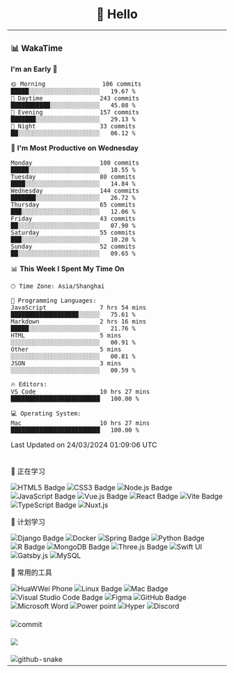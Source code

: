 <div align="center">

# 🙋 Hello

<table>

<tr><td>

### 📊 WakaTime

<!--START_SECTION:waka-->
**I'm an Early 🐤** 

```text
🌞 Morning                106 commits         █████░░░░░░░░░░░░░░░░░░░░   19.67 % 
🌆 Daytime                243 commits         ███████████░░░░░░░░░░░░░░   45.08 % 
🌃 Evening                157 commits         ███████░░░░░░░░░░░░░░░░░░   29.13 % 
🌙 Night                  33 commits          ██░░░░░░░░░░░░░░░░░░░░░░░   06.12 % 
```
📅 **I'm Most Productive on Wednesday** 

```text
Monday                   100 commits         █████░░░░░░░░░░░░░░░░░░░░   18.55 % 
Tuesday                  80 commits          ████░░░░░░░░░░░░░░░░░░░░░   14.84 % 
Wednesday                144 commits         ███████░░░░░░░░░░░░░░░░░░   26.72 % 
Thursday                 65 commits          ███░░░░░░░░░░░░░░░░░░░░░░   12.06 % 
Friday                   43 commits          ██░░░░░░░░░░░░░░░░░░░░░░░   07.98 % 
Saturday                 55 commits          ███░░░░░░░░░░░░░░░░░░░░░░   10.20 % 
Sunday                   52 commits          ██░░░░░░░░░░░░░░░░░░░░░░░   09.65 % 
```


📊 **This Week I Spent My Time On** 

```text
🕑︎ Time Zone: Asia/Shanghai

💬 Programming Languages: 
JavaScript               7 hrs 54 mins       ███████████████████░░░░░░   75.61 % 
Markdown                 2 hrs 16 mins       █████░░░░░░░░░░░░░░░░░░░░   21.76 % 
HTML                     5 mins              ░░░░░░░░░░░░░░░░░░░░░░░░░   00.91 % 
Other                    5 mins              ░░░░░░░░░░░░░░░░░░░░░░░░░   00.81 % 
JSON                     3 mins              ░░░░░░░░░░░░░░░░░░░░░░░░░   00.59 % 

🔥 Editors: 
VS Code                  10 hrs 27 mins      █████████████████████████   100.00 % 

💻 Operating System: 
Mac                      10 hrs 27 mins      █████████████████████████   100.00 % 
```


 Last Updated on 24/03/2024 01:09:06 UTC
<!--END_SECTION:waka-->

</td></tr>

<tr>
  <td>
<!--  skill badge 技能徽章 -->

💪 正在学习

![HTML5 Badge](https://img.shields.io/badge/HTML5-E34F26?logo=html5&logoColor=fff&style=flat)
![CSS3 Badge](https://img.shields.io/badge/CSS3-1572B6?logo=css3&logoColor=fff&style=flat)
![Node.js Badge](https://img.shields.io/badge/Node.js-393?logo=nodedotjs&logoColor=fff&style=flat)
![JavaScript Badge](https://img.shields.io/badge/JavaScript-F7DF1E?logo=javascript&logoColor=000&style=flat)
![Vue.js Badge](https://img.shields.io/badge/Vue.js-4FC08D?logo=vuedotjs&logoColor=fff&style=flat)
![React Badge](https://img.shields.io/badge/React-61DAFB?logo=react&logoColor=000&style=flat)
![Vite Badge](https://img.shields.io/badge/Vite-646CFF?logo=vite&logoColor=fff&style=flat)
![TypeScript Badge](https://img.shields.io/badge/TypeScript-3178C6?logo=typescript&logoColor=fff&style=flat)
![Nuxt.js](https://img.shields.io/badge/nuxt-%23057748?logo=Nuxt.js)

🧠 计划学习

![Django Badge](https://img.shields.io/badge/Django-092E20?logo=django&logoColor=fff&style=flat)
![Docker](https://img.shields.io/badge/Docker-%23003472?logo=Docker)
![Spring Badge](https://img.shields.io/badge/Spring-6DB33F?logo=spring&logoColor=fff&style=flat)
![Python Badge](https://img.shields.io/badge/Python-3776AB?logo=python&logoColor=fff&style=flat)
![R Badge](https://img.shields.io/badge/R-276DC3?logo=r&logoColor=fff&style=flat)
![MongoDB Badge](https://img.shields.io/badge/MongoDB-47A248?logo=mongodb&logoColor=fff&style=flat)
![Three.js Badge](https://img.shields.io/badge/Three.js-092E20?logo=threedotjs&logoColor=fff&style=flat)
![Swift UI](https://img.shields.io/badge/swift-%23eacd76?logo=swift)
![Gatsby.js](https://img.shields.io/badge/gatsby-%234b5cc4?logo=Gatsby)
![MySQL](https://img.shields.io/badge/mysql-%23e29c45?logo=MySQL)

🧰 常用的工具

![HuaWWei Phone](https://img.shields.io/badge/HuaWei-%23f20c00?logo=HuaWei)
![Linux Badge](https://img.shields.io/badge/Linux-FCC624?logo=linux&logoColor=000&style=flat)
![Mac Badge](https://img.shields.io/badge/Mac-black?logo=Apple)
![Visual Studio Code Badge](https://img.shields.io/badge/Visual%20Studio%20Code-007ACC?logo=visualstudiocode&logoColor=fff&style=flat)
![Figma](https://img.shields.io/badge/Figma-white?logo=Figma)
![GitHub Badge](https://img.shields.io/badge/GitHub-181717?logo=github&logoColor=fff&style=flat)
![Microsoft Word](https://img.shields.io/badge/Microsoft_Word-%23177cb0?logo=Microsoft%20Word)
![Power point](https://img.shields.io/badge/PowerPoint-%23fa8c35?logo=Microsoft%20PowerPoint)
![Hyper](https://img.shields.io/badge/Hyper-black?logo=Hyper)
![Discord](https://img.shields.io/badge/Discord-%23003472?logo=Discord)

  </td>
</tr>
<tr>
  <td>
    <img src="https://github-readme-activity-graph.vercel.app/graph?username=SeaMmMm&theme=github-compact&custom_title=Activity&radius=30&height=250" alt="commit">
  </td>
</tr>
<td>
  <!-- programming tool icon 编程工具图标 -->

<img src="https://skillicons.dev/icons?i=sass,ts,jest,express,nuxt,firebase,gatsby,js,vue,react,redux,docker,discord,mongodb,stackoverflow,idea,git,vscode,github,gitlab,figma,vite,svg,next,gulp,webpack,bootstrap,jquery,swift,prisma" /><br>

  </td>
  <tr>
  <td>
    <img
  alt="github-snake"
  src="profile-snake-contrib/github-user-contribution.svg"
/>
  </td>
</tr>
</table>
